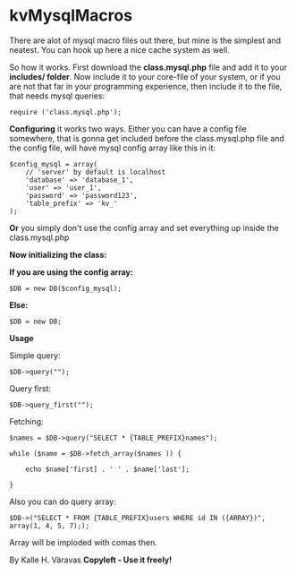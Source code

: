 kvMysqlMacros
=============

There are alot of mysql macro files out there, but mine is the simplest and neatest. You can hook up here a nice cache system as well.

So how it works. First download the **class.mysql.php** file and add it to your **includes/ folder**. Now include it to your core-file of your system, or if you are not that far in your programming experience, then include it to the file, that needs mysql queries:

    require ('class.mysql.php');

**Configuring** it works two ways. Either you can have a config file somewhere, that is gonna get included before the class.mysql.php file and the config file, will have mysql config array like this in it:

    $config_mysql = array(
        // 'server' by default is localhost
        'database' => 'database_1',
        'user' => 'user_1',
        'password' => 'password123',
        'table_prefix' => 'kv_'
    );

**Or** you simply don't use the config array and set everything up inside the class.mysql.php

**Now initializing the class:**

**If you are using the config array:**

    $DB = new DB($config_mysql);

**Else:**

    $DB = new DB;


**Usage**

Simple query:

    $DB->query("");

Query first: 

    $DB->query_first("");

Fetching:

    $names = $DB->query("SELECT * {TABLE_PREFIX}names");
    
    while ($name = $DB->fetch_array($names )) {
    
        echo $name['first] . ' ' . $name['last'];
    
    }

Also you can do query array:

    $DB->("SELECT * FROM {TABLE_PREFIX}users WHERE id IN ({ARRAY})", array(1, 4, 5, 7););

Array will be imploded with comas then.

By Kalle H. Väravas
**Copyleft - Use it freely!**
